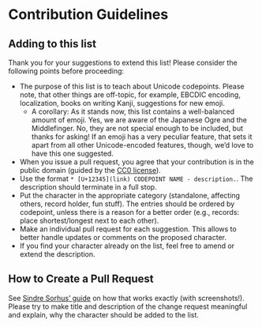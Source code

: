 # Contribution Guidelines

## Adding to this list

Thank you for your suggestions to extend this list! Please consider the
following points before proceeding:

* The purpose of this list is to teach about Unicode codepoints. Please note,
    that other things are off-topic, for example, EBCDIC encoding,
    localization, books on writing Kanji, suggestions for new emoji.
    * A corollary: As it stands now, this list contains a well-balanced amount
        of emoji. Yes, we are aware of the Japanese Ogre and the Middlefinger.
        No, they are not special enough to be included, but thanks for asking!
        If an emoji has a very peculiar feature, that sets it apart from all
        other Unicode-encoded features, though, we’d love to have this one
        suggested.
* When you issue a pull request, you agree that your contribution is in the
    public domain (guided by the [CC0 license](LICENSE)).
* Use the format `* [U+12345](link) CODEPOINT NAME - description.`. The
    description should terminate in a full stop.
* Put the character in the appropriate category (standalone, affecting others,
    record holder, fun stuff). The entries should be ordered by codepoint,
    unless there is a reason for a better order (e.g., records: place
    shortest/longest next to each other).
* Make an individual pull request for each suggestion. This allows to better
    handle updates or comments on the proposed character.
* If you find your character already on the list, feel free to amend or extend
    the description.

## How to Create a Pull Request

See [Sindre Sorhus’
guide](https://github.com/sindresorhus/awesome/blob/master/contributing.md#adding-something-to-an-awesome-list)
on how that works exactly (with screenshots!). Please try to make title and
description of the change request meaningful and explain, why the character
should be added to the list.
